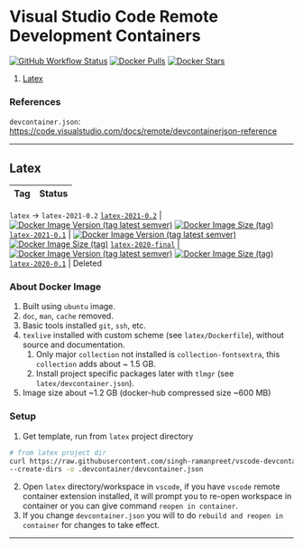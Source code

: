# Visual Studio Code Remote Development Containers
[![GitHub Workflow Status](https://img.shields.io/github/workflow/status/singh-ramanpreet/vscode-devcontainers/DockerHub?logo=github)](#) [![Docker Pulls](https://img.shields.io/docker/pulls/singhramanpreet/vscode-devcontainers.svg?logo=docker)](#) [![Docker Stars](https://img.shields.io/docker/stars/singhramanpreet/vscode-devcontainers?logo=docker)](#)

1. [Latex](#latex)

### References
`devcontainer.json`: https://code.visualstudio.com/docs/remote/devcontainerjson-reference

--------------------------------------------------

## Latex
Tag  | Status 
 --- | ---    
`latex` -> `latex-2021-0.2`
[`latex-2021-0.2`](https://github.com/singh-ramanpreet/vscode-devcontainers/blob/latex-2021-0.2/latex/Dockerfile) | [![Docker Image Version (tag latest semver)](https://img.shields.io/docker/v/singhramanpreet/vscode-devcontainers/latex-2021-0.2?logo=docker)](#) [![Docker Image Size (tag)](https://img.shields.io/docker/image-size/singhramanpreet/vscode-devcontainers/latex-2021-0.2?logo=docker)](#)
[`latex-2021-0.1`](https://github.com/singh-ramanpreet/vscode-devcontainers/blob/latex-2021-0.1/latex/Dockerfile) | [![Docker Image Version (tag latest semver)](https://img.shields.io/docker/v/singhramanpreet/vscode-devcontainers/latex-2021-0.1?logo=docker)](#) [![Docker Image Size (tag)](https://img.shields.io/docker/image-size/singhramanpreet/vscode-devcontainers/latex-2021-0.1?logo=docker)](#)
[`latex-2020-final`](https://github.com/singh-ramanpreet/vscode-devcontainers/blob/latex-2020-final/latex/Dockerfile) | [![Docker Image Version (tag latest semver)](https://img.shields.io/docker/v/singhramanpreet/vscode-devcontainers/latex-2020-final?logo=docker)](#) [![Docker Image Size (tag)](https://img.shields.io/docker/image-size/singhramanpreet/vscode-devcontainers/latex-2020-final?logo=docker)](#)
[`latex-2020-0.1`](https://github.com/singh-ramanpreet/vscode-devcontainers/blob/latex-2020-0.1/latex/Dockerfile) | Deleted

### About Docker Image
   1. Built using `ubuntu` image.
   2. `doc`, `man`, `cache` removed.
   3. Basic tools installed `git`, `ssh`, etc.
   4. `texlive` installed with custom scheme (see `latex/Dockerfile`), without source and documentation.
      1. Only major `collection` not installed is `collection-fontsextra`, this `collection` adds about ~ 1.5 GB.
      2. Install project specific packages later with `tlmgr` (see `latex/devcontainer.json`).
   5. Image size about ~1.2 GB (docker-hub compressed size ~600 MB)

### Setup

   1. Get template, run from `latex` project directory

   ```bash
   # from latex project dir
   curl https://raw.githubusercontent.com/singh-ramanpreet/vscode-devcontainers/main/latex/devcontainer.json \
   --create-dirs -o .devcontainer/devcontainer.json
   ```

   2. Open `latex` directory/workspace in `vscode`, if you have `vscode` remote container extension installed, it will prompt you to re-open workspace in container or you can give command `reopen in container`.
   3. If you change `devcontainer.json` you will to do `rebuild and reopen in container` for changes to take effect.

--------------------------------------------------
